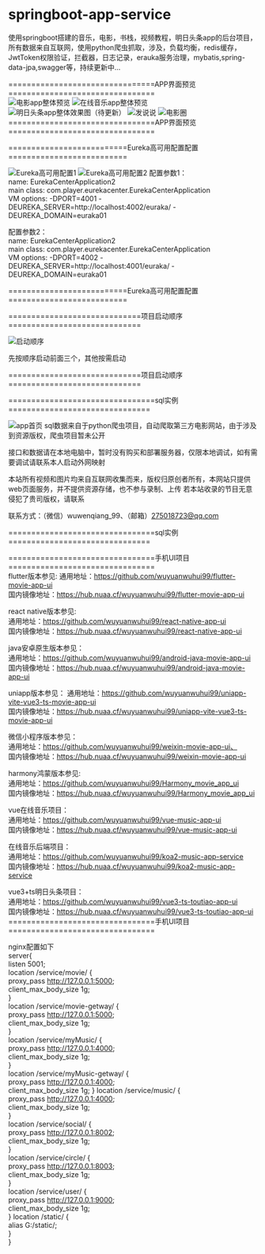 # springboot-app-service

使用springboot搭建的音乐，电影，书栈，视频教程，明日头条app的后台项目，所有数据来自互联网，使用python爬虫抓取，涉及，负载均衡，redis缓存，JwtToken权限验证，拦截器，日志记录，erauka服务治理，mybatis,spring-data-jpa,swagger等，持续更新中...   

================================APP界面预览================================   
![电影app整体预览](./%E7%94%B5%E5%BD%B1app%E6%95%B4%E4%BD%93%E9%A2%84%E8%A7%88.jpg)
![在线音乐app整体预览](./%E5%9C%A8%E7%BA%BF%E9%9F%B3%E4%B9%90app%E6%95%B4%E4%BD%93%E9%A2%84%E8%A7%88.jpg)
![明日头条app整体效果图（待更新）](./%E6%98%8E%E6%97%A5%E5%A4%B4%E6%9D%A1app%E6%95%B4%E4%BD%93%E6%95%88%E6%9E%9C%E5%9B%BE%EF%BC%88%E5%BE%85%E6%9B%B4%E6%96%B0%EF%BC%89.jpg)
![发说说](./发说说.jpg)
![电影圈](./电影圈.jpg)
================================APP界面预览================================   


==========================Eureka高可用配置配置==========================   

![Eureka高可用配置1](./Eureka高可用配置1.png)
![Eureka高可用配置2](./Eureka高可用配置2.png)
配置参数1：  
name: EurekaCenterApplication2   
main class: com.player.eurekacenter.EurekaCenterApplication   
VM options: -DPORT=4001 -DEUREKA_SERVER=http://localhost:4002/euraka/  -DEUREKA_DOMAIN=euraka01   

配置参数2：  
name: EurekaCenterApplication2   
main class: com.player.eurekacenter.EurekaCenterApplication   
VM options: -DPORT=4002 -DEUREKA_SERVER=http://localhost:4001/euraka/  -DEUREKA_DOMAIN=euraka01   

==========================Eureka高可用配置配置==========================   

=============================项目启动顺序=============================   

![启动顺序](./启动顺序.jpg)   

先按顺序启动前面三个，其他按需启动   

=============================项目启动顺序=============================   


================================sql实例===============================   

![app首页](https://raw.githubusercontent.com/wuyuanwuhui99/springboot-app-service/main/mysql.png)
sql数据来自于python爬虫项目，自动爬取第三方电影网站，由于涉及到资源版权，爬虫项目暂未公开

接口和数据请在本地电脑中，暂时没有购买和部署服务器，仅限本地调试，如有需要调试请联系本人启动外网映射

本站所有视频和图片均来自互联网收集而来，版权归原创者所有，本网站只提供web页面服务，并不提供资源存储，也不参与录制、上传 若本站收录的节目无意侵犯了贵司版权，请联系

联系方式：（微信）wuwenqiang_99、（邮箱）275018723@qq.com

================================sql实例===============================   



================================手机UI项目================================   
flutter版本参见:
通用地址：https://github.com/wuyuanwuhui99/flutter-movie-app-ui   
国内镜像地址：https://hub.nuaa.cf/wuyuanwuhui99/flutter-movie-app-ui

react native版本参见:   
通用地址：https://github.com/wuyuanwuhui99/react-native-app-ui   
国内镜像地址：https://hub.nuaa.cf/wuyuanwuhui99/react-native-app-ui

java安卓原生版本参见：  
通用地址：https://github.com/wuyuanwuhui99/android-java-movie-app-ui   
国内镜像地址：https://hub.nuaa.cf/wuyuanwuhui99/android-java-movie-app-ui

uniapp版本参见：
通用地址：https://github.com/wuyuanwuhui99/uniapp-vite-vue3-ts-movie-app-ui   
国内镜像地址：https://hub.nuaa.cf/wuyuanwuhui99/uniapp-vite-vue3-ts-movie-app-ui  

微信小程序版本参见：  
通用地址：https://github.com/wuyuanwuhui99/weixin-movie-app-ui、  
国内镜像地址：https://hub.nuaa.cf/wuyuanwuhui99/weixin-movie-app-ui

harmony鸿蒙版本参见:   
通用地址：https://github.com/wuyuanwuhui99/Harmony_movie_app_ui   
国内镜像地址：https://hub.nuaa.cf/wuyuanwuhui99/Harmony_movie_app_ui

vue在线音乐项目：  
通用地址：https://github.com/wuyuanwuhui99/vue-music-app-ui   
国内镜像地址：https://hub.nuaa.cf/wuyuanwuhui99/vue-music-app-ui

在线音乐后端项目：  
通用地址：https://github.com/wuyuanwuhui99/koa2-music-app-service   
国内镜像地址：https://hub.nuaa.cf/wuyuanwuhui99/koa2-music-app-service

vue3+ts明日头条项目：  
通用地址：https://github.com/wuyuanwuhui99/vue3-ts-toutiao-app-ui  
国内镜像地址：https://hub.nuaa.cf/wuyuanwuhui99/vue3-ts-toutiao-app-ui   
================================手机UI项目================================   

nginx配置如下   
server{   
    listen       5001;   
    location /service/movie/ {   
        proxy_pass http://127.0.0.1:5000;   
        client_max_body_size  1g;   
    }   
    location /service/movie-getway/ {   
        proxy_pass http://127.0.0.1:5000;   
        client_max_body_size  1g;   
    }   
    location /service/myMusic/ {   
        proxy_pass http://127.0.0.1:4000;   
        client_max_body_size  1g;   
    }   
    location /service/myMusic-getway/ {   
        proxy_pass http://127.0.0.1:4000;   
        client_max_body_size  1g;
    }
    location /service/music/ {   
        proxy_pass http://127.0.0.1:4000;   
        client_max_body_size  1g;   
    }   
    location /service/social/ {   
        proxy_pass http://127.0.0.1:8002;   
        client_max_body_size  1g;   
    }   
    location /service/circle/ {   
        proxy_pass http://127.0.0.1:8003;   
        client_max_body_size  1g;   
    }   
    location /service/user/ {   
        proxy_pass http://127.0.0.1:9000;   
        client_max_body_size  1g;   
    }
    location /static/ {   
        alias G:/static/;   
    }   
}   

